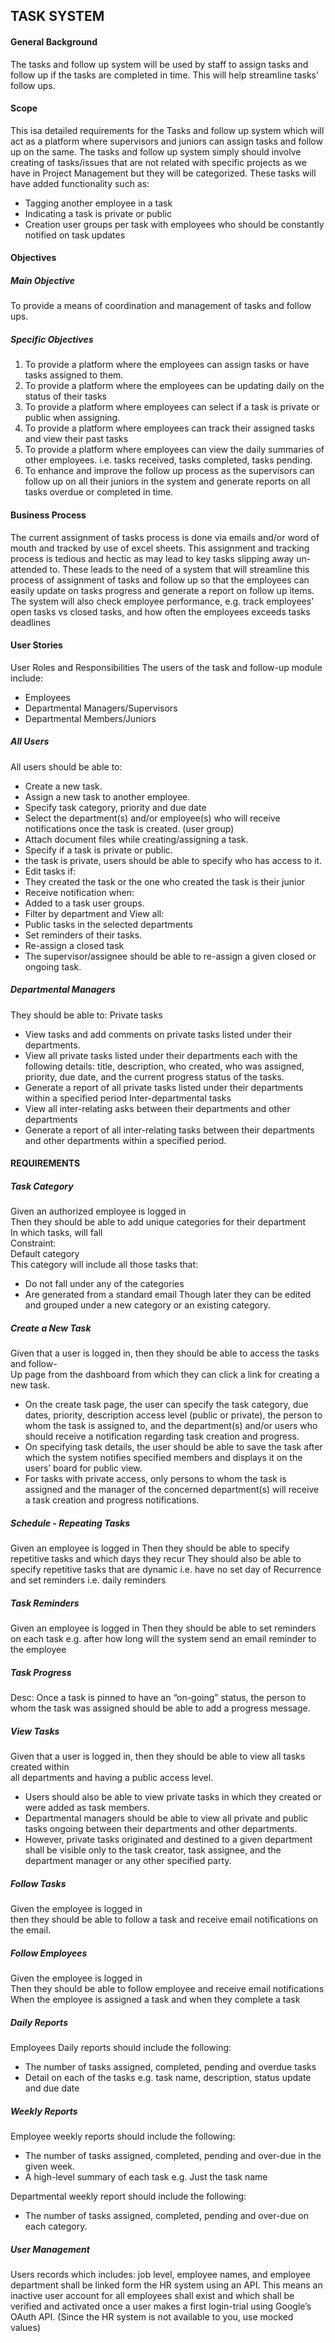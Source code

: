 ## TASK SYSTEM 
#### General Background
The tasks and follow up system will be used by staff to assign tasks and follow up if the tasks are completed in time. This will help streamline tasks’ follow ups.
#### Scope
This isa detailed requirements for the Tasks and follow up system which will act as a platform where supervisors and juniors can assign tasks and follow up on the same. The tasks and follow up system simply should involve creating of tasks/issues that are not related with specific projects as we have in Project Management but they will be categorized. 
These tasks will have added functionality such as: 
-	Tagging another employee in a task
-	Indicating a task is private or public
-	Creation user groups per task with employees who should be constantly notified on task updates
#### Objectives
##### Main Objective
To provide a means of coordination and management of tasks and follow ups.
##### Specific Objectives
1.	To provide a platform where the employees can assign tasks or have tasks assigned to them.
2.	To provide a platform where the employees can be updating daily on the status of their tasks
3.	To provide a platform where employees can select if a task is private or public when assigning.
4.	To provide a platform where employees can track their assigned tasks and view their past tasks
5.	To provide a platform where employees can view the daily summaries of other employees. i.e. tasks received, tasks completed, tasks pending.
6.	To enhance and improve the follow up process as the supervisors can follow up on all their juniors in the system and generate reports on all tasks overdue or completed in time.
#### Business Process
The current assignment of tasks process is done via emails and/or word of mouth and tracked by use of excel sheets. This assignment and tracking process is tedious and hectic as may lead to key tasks slipping away un-attended to. These leads to the need of a system that will streamline this process of assignment of tasks and follow up so that the employees can easily update on tasks progress and generate a report on follow up items.
The system will also check employee performance, e.g. track employees’ open tasks vs closed tasks, and how often the employees exceeds tasks deadlines 
#### User Stories
User Roles and Responsibilities
The users of the task and follow-up module include: 
-	Employees  
-	Departmental Managers/Supervisors  
-	Departmental Members/Juniors  
##### All Users  
All users should be able to:  
-	Create a new task.
-	Assign a new task to another employee.
-	Specify task category, priority and due date
-	Select the department(s) and/or employee(s) who will receive notifications once the task is created. (user group)
-	Attach document files while creating/assigning a task.
-	Specify if a task is private or public.
-	 the task is private, users should be able to specify who has access to it.
-	Edit tasks if:
-	They created the task or the one who created the task is their junior
-	Receive notification when: 
-	Added to a task user groups.
-	Filter by department and View all:
-	Public tasks in the selected departments 
-	Set reminders of their tasks.
-	Re-assign a closed task
-	The supervisor/assignee should be able to re-assign a given closed or ongoing task.
##### Departmental Managers
They should be able to:
Private tasks
-	View tasks and add comments on private tasks listed under their departments.
-	View all private tasks listed under their departments each with the following details: title, description, who created, who was assigned, priority, due date, and the current progress status of the tasks.
-	Generate a report of all private tasks listed under their departments within a specified period 
Inter-departmental tasks
-	View all inter-relating asks between their departments and other departments 
-	Generate a report of all inter-relating tasks between their departments and other departments within a specified period.
 
#### REQUIREMENTS
##### Task Category
Given an authorized employee is logged in   
             Then they should be able to add unique categories for their department   
             In which tasks, will fall   
Constraint:  
Default category  
This category will include all those tasks that:  
-	Do not fall under any of the categories
-	Are generated from a standard email
Though later they can be edited and grouped under a new category or an existing category.

#####   Create a New Task  
Given that a user is logged in, then they should be able to access the tasks and follow-  
                   Up page from the dashboard from which they can click a link for creating a new task.
-	On the create task page, the user can specify the task category, due dates, priority, description access level (public or private), the person to whom the task is assigned to, and the department(s) and/or users who should receive a notification regarding task creation and progress.
-	On specifying task details, the user should be able to save the task after which the system notifies specified members and displays it on the users’ board for public view.
-	For tasks with private access, only persons to whom the task is assigned and the manager of the concerned department(s) will receive a task creation and progress notifications.
##### Schedule - Repeating Tasks
Given an employee is logged in
Then they should be able to specify repetitive tasks and which days they recur
They should also be able to specify repetitive tasks that are dynamic i.e. have no set day of 
Recurrence and set reminders i.e. daily reminders
##### Task Reminders
Given an employee is logged in
Then they should be able to set reminders on each task
e.g. after how long will the system send an email reminder to the employee
##### Task Progress
Desc: Once a task is pinned to have an “on-going” status, the person to whom the task was 
             assigned should be able to add a progress message.
##### View Tasks  
Given that a user is logged in, then they should be able to view all tasks created within   
                   all departments and having a public access level.   
-	Users should also be able to view private tasks in which they created or were added as task members.
-	Departmental managers should be able to view all private and public tasks ongoing between their departments and other departments.
-	However, private tasks originated and destined to a given department shall be visible only to the task creator, task assignee, and the department manager or any other specified party.

##### Follow Tasks
Given the employee is logged in  
then they should be able to follow a task and receive email notifications on the email.
##### Follow Employees
Given the employee is logged in  
Then they should be able to follow employee and receive email notifications  
When the employee is assigned a task and when they complete a task
 
#####  Daily Reports  
Employees Daily reports should include the following:
-	The number of tasks assigned, completed, pending and overdue tasks
-	Detail on each of the tasks e.g. task name, description, status update and due date
#####  Weekly Reports
Employee weekly reports should include the following:
-	The number of tasks assigned, completed, pending and over-due in the given week.
-	A high-level summary of each task e.g. Just the task name  

Departmental weekly report should include the following:
-  The number of tasks assigned, completed, pending and over-due on each category.
 
#####  User Management  
Users records which includes: job level, employee names, and employee department shall be linked form the HR system using an API. This means an inactive user account for all employees shall exist and which shall be verified and activated once a user makes a first login-trial using Google’s OAuth API. (Since the HR system is not available to you, use mocked values) 

